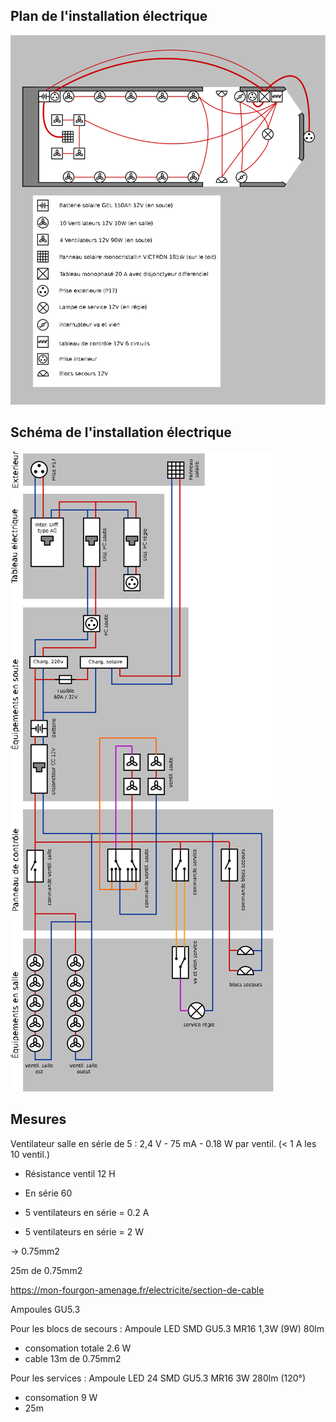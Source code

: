 ## Plan de l'installation électrique

![plan](/contenu/plans/plan-elec.svg)

## Schéma de l'installation électrique 

![schema](/contenu/plans/schema-elec.svg)

## Mesures

Ventilateur salle en série de 5 : 2,4 V - 75 mA - 0.18 W par ventil. (< 1 A les 10 ventil.)

- Résistance ventil 12 H
- En série 60 

- 5 ventilateurs en série = 0.2 A 
- 5 ventilateurs en série = 2 W

-> 0.75mm2 

25m de 0.75mm2

https://mon-fourgon-amenage.fr/electricite/section-de-cable


Ampoules GU5.3

Pour les blocs de secours : Ampoule LED SMD GU5.3 MR16 1,3W (9W) 80lm

- consomation totale 2.6 W
- cable 13m de 0.75mm2

Pour les services : Ampoule LED 24 SMD GU5.3 MR16 3W 280lm (120°)

- consomation 9 W
- 25m

